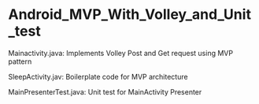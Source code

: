 # Android_MVP_With_Volley_and_Unit_test

Mainactivity.java: Implements Volley Post and Get request using MVP pattern

SleepActivity.jav: Boilerplate code for MVP architecture

MainPresenterTest.java: Unit test for MainActivity Presenter
